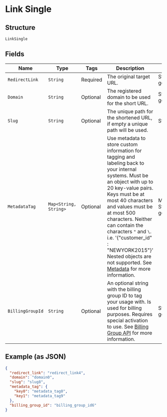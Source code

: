 
# Link Single

## Structure

`LinkSingle`

## Fields

| Name | Type | Tags | Description | Getter | Setter |
|  --- | --- | --- | --- | --- | --- |
| `RedirectLink` | `String` | Required | The original target URL. | String getRedirectLink() | setRedirectLink(String redirectLink) |
| `Domain` | `String` | Optional | The registered domain to be used for the short URL. | String getDomain() | setDomain(String domain) |
| `Slug` | `String` | Optional | The unique path for the shortened URL, if empty a unique path will be used. | String getSlug() | setSlug(String slug) |
| `MetadataTag` | `Map<String, String>` | Optional | Use metadata to store custom information for tagging and labeling back to your internal systems. Must be an object with up to 20 key-value pairs. Keys must be at most 40 characters and values must be at most 500 characters. Neither can contain the characters `"` and `\`. i.e. '{"customer_id" : "NEWYORK2015"}' Nested objects are not supported.  See [Metadata](#section/Metadata) for more information. | Map<String, String> getMetadataTag() | setMetadataTag(Map<String, String> metadataTag) |
| `BillingGroupId` | `String` | Optional | An optional string with the billing group ID to tag your usage with. Is used for billing purposes. Requires special activation to use. See <a href="#tag/Billing-Groups">Billing Group API</a> for more information. | String getBillingGroupId() | setBillingGroupId(String billingGroupId) |

## Example (as JSON)

```json
{
  "redirect_link": "redirect_link4",
  "domain": "domain0",
  "slug": "slug8",
  "metadata_tag": {
    "key0": "metadata_tag0",
    "key1": "metadata_tag9"
  },
  "billing_group_id": "billing_group_id6"
}
```


